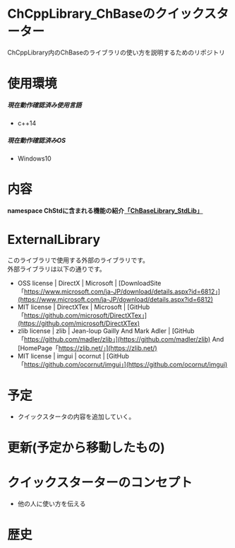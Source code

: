 
# ChCppLibrary_ChBaseのクイックスターター

ChCppLibrary内のChBaseのライブラリの使い方を説明するためのリポジトリ

# 使用環境

##### 現在動作確認済み使用言語

- c++14

##### 現在動作確認済みOS

- Windows10

# 内容

#### namespace ChStdに含まれる機能の紹介[「ChBaseLibrary_StdLib」](https://github.com/Chronoss0518/ChLibrary_Cpp_QuickStarter_Windows/tree/master/ChBaseLibrary_StdLib)


# ExternalLibrary
このライブラリで使用する外部のライブラリです。<br>
外部ライブラリは以下の通りです。

- OSS license | DirectX | Microsoft | [DownloadSite「https://www.microsoft.com/ja-JP/download/details.aspx?id=6812」](https://www.microsoft.com/ja-JP/download/details.aspx?id=6812)
- MIT license | DirectXTex | Microsoft | [GitHub「https://github.com/microsoft/DirectXTex」](https://github.com/microsoft/DirectXTex)
- zlib license | zlib | Jean-loup Gailly And Mark Adler | [GitHub「https://github.com/madler/zlib」](https://github.com/madler/zlib) And [HomePage「https://zlib.net/」](https://zlib.net/)
- MIT license | imgui | ocornut | [GitHub「https://github.com/ocornut/imgui」](https://github.com/ocornut/imgui)

# 予定

- クイックスタータの内容を追加していく。

# 更新(予定から移動したもの)


# クイックスターターのコンセプト

- 他の人に使い方を伝える

# 歴史

